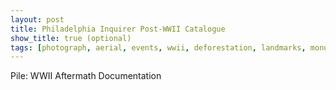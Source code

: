 ```yaml
---
layout: post
title: Philadelphia Inquirer Post-WWII Catalogue
show_title: true (optional)
tags: [photograph, aerial, events, wwii, deforestation, landmarks, monument]
---
```


Pile: WWII Aftermath Documentation
